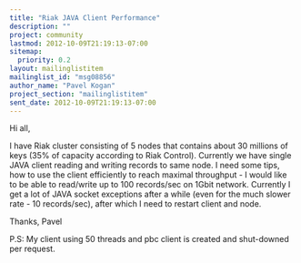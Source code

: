 ```yaml
---
title: "Riak JAVA Client Performance"
description: ""
project: community
lastmod: 2012-10-09T21:19:13-07:00
sitemap:
  priority: 0.2
layout: mailinglistitem
mailinglist_id: "msg08856"
author_name: "Pavel Kogan"
project_section: "mailinglistitem"
sent_date: 2012-10-09T21:19:13-07:00
---
```



Hi all,

I have Riak cluster consisting of 5 nodes that contains about 30 millions
of keys (35% of capacity according to Riak Control).
Currently we have single JAVA client reading and writing records to same
node. I need some tips, how to use the client efficiently
to reach maximal throughput - I would like to be able to read/write up to
100 records/sec on 1Gbit network. Currently I get a lot
of JAVA socket exceptions after a while (even for the much slower rate - 10
records/sec), after which I need to restart client and node.

Thanks,
 Pavel

P.S: My client using 50 threads and pbc client is created
and shut-downed per request.
